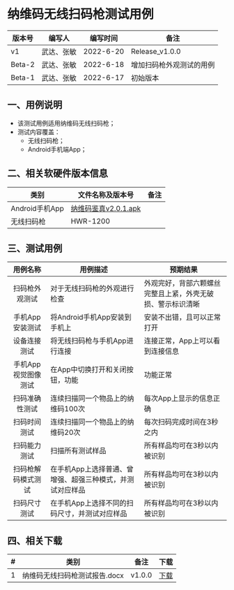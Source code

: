 
# 纳维码无线扫码枪测试用例

| 版本号 | 编写人 | 编写时间 | 备注 |
| --- | --- | --- | --- |
| v1 | 武达、张敏 | 2022-6-20 |  Release_v1.0.0 |
| Beta-2 | 武达、张敏 | 2022-6-18 |  增加扫码枪外观测试的用例 |
| Beta-1 | 武达、张敏 | 2022-6-17 |  初始版本 |


## 一、用例说明
- 该测试用例适用纳维码无线扫码枪；
- 测试内容覆盖：
  - 无线扫码枪；
  - Android手机端App；

## 二、相关软硬件版本信息
| 类别 | 文件名称及版本号 | 备注 |
| --- | --- | --- | 
| Android手机App | [纳维码鉴真v2.0.1.apk](./download/ndcode_reader_v2.0.1.apk) |  |  
| 无线扫码枪 | HWR-1200 |  | 


## 三、测试用例

| 用例名称 | 用例描述 | 预期结果  |
| :---: | --- | --- | 
| 扫码枪外观测试 | 对于无线扫码枪的外观进行检查 |外观完好，背部六颗螺丝完整且上紧，外壳无破损、警示标识清晰 | 
| 手机App安装测试 | 将Android手机App安装到手机上 | 安装不出错，且可以正常打开 | 
| 设备连接测试 | 将无线扫码枪与手机App进行连接 | 连接正常，App上可以看到连接信息 | 
| 手机App视觉图像测试 | 在App中切换打开和关闭按钮，功能 | 功能正常 | 
| 扫码准确性测试 | 连续扫描同一个物品上的纳维码100次 | 每次App上显示的信息正确 | 
| 扫码时间测试 | 连续扫描同一个物品上的纳维码20次 | 每次扫码完成时间在3秒之内 | 
| 扫码能力测试 | 扫描所有测试样品 | 所有样品均可在3秒以内被识别 | 
| 扫码枪解码模式测试 | 在手机App上选择普通、曾增强、超强三种模式，并测试对应样品 | 所有样品均可在3秒以内被识别 | 
| 扫码尺寸测试 | 在手机App上选择不同的扫码尺寸，并测试对应样品 | 所有样品均可在3秒以内被识别 | 

## 四、相关下载
| # | 类别 | 备注 | 下载 |
| :-: | --- | --- | --- | 
| 1| 纳维码无线扫码枪测试报告.docx | v1.0.0 | [下载]() |  

